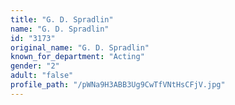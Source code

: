 ```yaml
---
title: "G. D. Spradlin"
name: "G. D. Spradlin"
id: "3173"
original_name: "G. D. Spradlin"
known_for_department: "Acting"
gender: "2"
adult: "false"
profile_path: "/pWNa9H3ABB3Ug9CwTfVNtHsCFjV.jpg"
---
```

